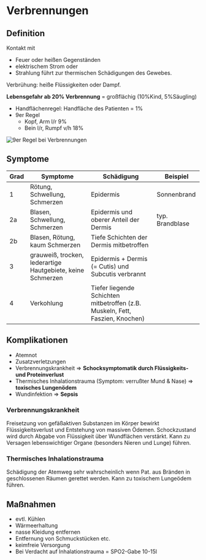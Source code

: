 # Verbrennungen

## Definition
Kontakt mit 
+ Feuer oder heißen Gegenständen
+ elektrischem Strom oder 
+ Strahlung
führt zur thermischen Schädigungen des Gewebes.

Verbrühung: heiße Flüssigkeiten oder Dampf.

**Lebensgefahr ab 20% Verbrennung** = großflächig (10%Kind, 5%Säugling)
+ Handflächenregel: Handfläche des Patienten = 1%
+ 9er Regel
  + Kopf, Arm l/r 9%
  + Bein l/r, Rumpf v/h 18%

![9er Regel bei Verbrennungen](https://rawgit.com/geraldbaeck/RS_WRK/master/charts/verbrennung_9erregel.svg)

## Symptome
| Grad | Symptome | Schädigung | Beispiel | 
| --- | --- | --- | --- |
| 1 | Rötung, Schwellung, Schmerzen | Epidermis | Sonnenbrand |
| 2a | Blasen, Schwellung, Schmerzen | Epidermis und oberer Anteil der Dermis | typ. Brandblase |
| 2b | Blasen, Rötung, kaum Schmerzen | Tiefe Schichten der Dermis mitbetroffen | |
| 3 | grauweiß, trocken, lederartige Hautgebiete, keine Schmerzen | Epidermis + Dermis (= Cutis) und Subcutis verbrannt | |
| 4 | Verkohlung | Tiefer liegende Schichten mitbetroffen (z.B. Muskeln, Fett, Faszien, Knochen) | |

## Komplikationen
+ Atemnot
+ Zusatzverletzungen
+ Verbrennungskrankheit => **Schocksymptomatik durch Flüssigkeits- und Proteinverlust**
+ Thermisches Inhalationstrauma (Symptom: verrußter Mund & Nase) => **toxisches Lungenödem** 
+ Wundinfektion => **Sepsis**

### Verbrennungskrankheit
Freisetzung von gefäßaktiven Substanzen im Körper bewirkt Flüssigkeitsverlust und Entstehung von massiven Ödemen. Schockzustand wird durch Abgabe von Flüssigkeit über Wundflächen verstärkt. Kann zu Versagen lebenswichtiger Organe (besonders Nieren und Lunge) führen. 

### Thermisches Inhalationstrauma
Schädigung der Atemweg sehr wahrscheinlich wenn Pat. aus Bränden in geschlossenen Räumen gerettet werden. Kann zu toxischem Lungeödem führen.

## Maßnahmen
+ evtl. Kühlen
+ Wärmeerhaltung
+ nasse Kleidung entfernen
+ Entfernung von Schmuckstücken etc.
+ keimfreie Versorgung
+ Bei Verdacht auf Inhalationstrauma = SPO2-Gabe 10-15l

